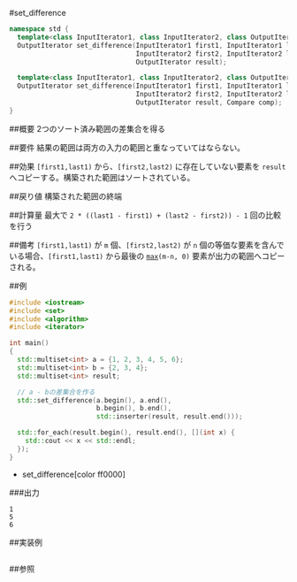 #set_difference
```cpp
namespace std {
  template<class InputIterator1, class InputIterator2, class OutputIterator>
  OutputIterator set_difference(InputIterator1 first1, InputIterator1 last1,
                                InputIterator2 first2, InputIterator2 last2,
                                OutputIterator result);

  template<class InputIterator1, class InputIterator2, class OutputIterator, class Compare>
  OutputIterator set_difference(InputIterator1 first1, InputIterator1 last1,
                                InputIterator2 first2, InputIterator2 last2,
                                OutputIterator result, Compare comp);
}
```

##概要
2つのソート済み範囲の差集合を得る


##要件
結果の範囲は両方の入力の範囲と重なっていてはならない。


##効果
`[first1,last1)` から、`[first2,last2)` に存在していない要素を `result` へコピーする。構築された範囲はソートされている。


##戻り値
構築された範囲の終端


##計算量
最大で `2 * ((last1 - first1) + (last2 - first2)) - 1` 回の比較を行う


##備考
`[first1,last1)` が `m` 個、`[first2,last2)` が `n` 個の等価な要素を含んでいる場合、`[first1,last1)` から最後の [`max`](/reference/algorithm/max.md)`(m-n, 0)` 要素が出力の範囲へコピーされる。


##例
```cpp
#include <iostream>
#include <set>
#include <algorithm>
#include <iterator>

int main()
{
  std::multiset<int> a = {1, 2, 3, 4, 5, 6};
  std::multiset<int> b = {2, 3, 4};
  std::multiset<int> result;

  // a - bの差集合を作る
  std::set_difference(a.begin(), a.end(),
                      b.begin(), b.end(),
                      std::inserter(result, result.end()));

  std::for_each(result.begin(), result.end(), [](int x) {
    std::cout << x << std::endl;
  });
}
```
* set_difference[color ff0000]


###出力
```
1
5
6
```

##実装例
```cpp
```

##参照

